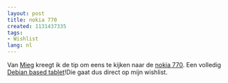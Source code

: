 ```yaml
---
layout: post
title: nokia 770
created: 1131437335
tags:
- Wishlist
lang: nl
---
```

Van [Mieg](http://www.mieg.nl/drupal) kreegt ik de tip om eens te kijken naar de [nokia 770](http://europe.nokia.com/nokia/0,1522,,00.html?orig=/770). Een volledig [Debian based tablet](http://www.osnews.com/story.php?news_id=12532)!Die gaat dus direct op mijn wishlist. 
